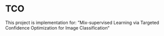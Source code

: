 # TCO
This project is implementation for: ”Mix-supervised Learning via Targeted Confidence Optimization for Image Classification“
